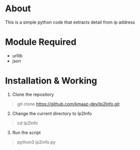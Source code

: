 # About 

This is a simple python code that extracts detail from ip address

# Module Required

- urllib
- json 

# Installation & Working 

1. Clone the repository
> git clone https://github.com/kmaaz-dev/Ip2Info.git

2. Change the current directory to Ip2Info
> cd Ip2Info

3. Run the script 
>  python3 ip2info.py


